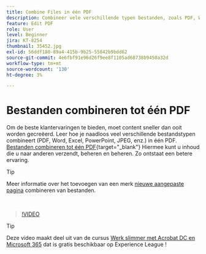 ```yaml
---
title: Combine Files in één PDF
description: Combineer vele verschillende typen bestanden, zoals PDF, Word, Excel, PowerPoint of JPEG, in één PDF
feature: Edit PDF
role: User
level: Beginner
jira: KT-8254
thumbnail: 35452.jpg
exl-id: 56ddf180-89a4-415b-9b25-55842b9bdd62
source-git-commit: 4e6fbf91e96d26f9ee8f1105ad68738b9450a32d
workflow-type: tm+mt
source-wordcount: '130'
ht-degree: 3%

---
```


# Bestanden combineren tot één PDF

Om de beste klantervaringen te bieden, moet content sneller dan ooit worden gecreëerd. Leer hoe je naadloos veel verschillende bestandstypen combineert (PDF, Word, Excel, PowerPoint, JPEG, enz.) in één PDF. [Bestanden combineren tot één PDF](https://www.adobe.com/nl/acrobat/online/merge-pdf.html){target="_blank"} Hiermee kunt u inhoud die u naar anderen verzendt, beheren en beheren. Zo ontstaat een betere ervaring.

>[!TIP]
>
>Meer informatie over het toevoegen van een merk [nieuwe aangepaste pagina](add-custom-page.md) combineren van bestanden.

<br>

>[!VIDEO](https://video.tv.adobe.com/v/35452?quality=12&learn=on&hidetitle=true)

>[!TIP]
>
>Deze video maakt deel uit van de cursus [Werk slimmer met Acrobat DC en Microsoft 365](https://experienceleague.adobe.com/?recommended=Acrobat-U-1-2021.microsoft365) dat is gratis beschikbaar op Experience League !
